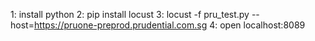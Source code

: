 1: install python
2: pip install locust
3: locust -f pru_test.py --host=https://pruone-preprod.prudential.com.sg
4: open localhost:8089